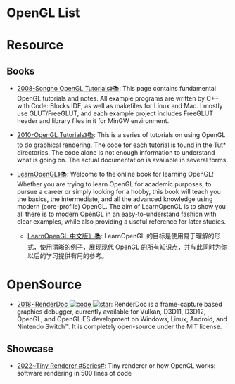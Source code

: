 # OpenGL List

# Resource

## Books

- [2008-Songho OpenGL Tutorials》📚](http://www.songho.ca/opengl/index.html): This page contains fundamental OpenGL tutorials and notes. All example programs are written by C++ with Code::Blocks IDE, as well as makefiles for Linux and Mac. I mostly use GLUT/FreeGLUT, and each example project includes FreeGLUT header and library files in it for MinGW environment.

- [2010-OpenGL Tutorials》📚](https://github.com/paroj/gltut): This is a series of tutorials on using OpenGL to do graphical rendering. The code for each tutorial is found in the Tut\* directories. The code alone is not enough information to understand what is going on. The actual documentation is available in several forms.

- [LearnOpenGL》📚](https://github.com/JoeyDeVries/LearnOpenGL): Welcome to the online book for learning OpenGL! Whether you are trying to learn OpenGL for academic purposes, to pursue a career or simply looking for a hobby, this book will teach you the basics, the intermediate, and all the advanced knowledge using modern (core-profile) OpenGL. The aim of LearnOpenGL is to show you all there is to modern OpenGL in an easy-to-understand fashion with clear examples, while also providing a useful reference for later studies.

  - [LearnOpenGL 中文版》📚](https://learnopengl-cn.github.io/): LearnOpenGL 的目标是使用易于理解的形式，使用清晰的例子，展现现代 OpenGL 的所有知识点，并与此同时为你以后的学习提供有用的参考。

# OpenSource

- [2018~RenderDoc ![code](https://ng-tech.icu/assets/code.svg) ![star](https://img.shields.io/github/stars/baldurk/renderdoc)](https://github.com/baldurk/renderdoc): RenderDoc is a frame-capture based graphics debugger, currently available for Vulkan, D3D11, D3D12, OpenGL, and OpenGL ES development on Windows, Linux, Android, and Nintendo Switch™. It is completely open-source under the MIT license.

## Showcase

- [2022~Tiny Renderer #Series#](https://github.com/ssloy/tinyrenderer/wiki): Tiny renderer or how OpenGL works: software rendering in 500 lines of code
